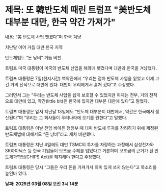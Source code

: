 # **제목: 또 韓반도체 때린 트럼프 "美반도체 대부분 대만, 한국 약간 가져가"**

  내용: “美 반도체 사업 뺏겼다”며 한국 겨냥

지난달 이어 거듭 대만·한국 지적

반도체법도 “돈 낭비” 거듭 비판

트럼프 미국 대통령이 미국의 반도체 산업을 해외에 뺏겼다며 대만과 한국을 겨냥했다.

트럼프 대통령은 7일(현지시간) 백악관에서 “우리는 점차 반도체 사업을 잃었고 이제 그건 거의 전적으로 대만에 있다. 대만이 우리에게서 훔쳐 갔다”고 주장했다. 

그러면서 그는 “우리는 반도체 사업을 쉽게 보호할 수 있었지만 이제는 전부, 거의 전적으로 대만에 있고, 약간(little bit)은 한국에 있지만 대부분 대만에 있다”고 말했다.

트럼프 대통령은 앞서 지난달 13일에도 “반도체 대부분이 대만에서, 약간은 한국에서 생산된다”며 “우리는 그 회사들이 우리나라에 오기를 원한다”고 말했다.

트럼프 대통령은 이날 전임 바이든 행정부 때 대미 반도체 투자를 장려하기 위해 제정된 반도체법에 대해서도 “돈 낭비”라고 재차 비판했다. 

트럼프 대통령은 지난 4일에도 대만 TSMC의 투자를 자랑하는 과정에서 삼성전자와 SK하이닉스 등 한국 기업들이 보조금 수혜를 입었다고 거론하며 보조금의 근거가 된 반도체과학법(CHIPS Act)을 폐지해야 한다고 주장했다.

트럼프 대통령은 당시 “그들은 우리 돈을 가져가서 의미 있게 쓰지 않는다”고 목소리를 높인바 있다.

  **날짜: 2025년 03월 08일 오전 3시 14분**